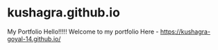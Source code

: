 # kushagra.github.io
My Portfolio
Hello!!!!! Welcome to my portfolio
Here -  https://kushagra-goyal-14.github.io/
